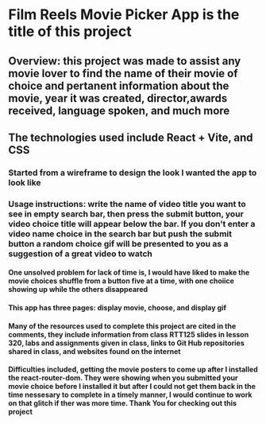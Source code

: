 # Film Reels Movie Picker App is the title of this project
## Overview: this project was made to assist any movie lover to find the name of their movie of choice and pertanent information about the movie, year it was created, director,awards received, language spoken, and much more
## The technologies used include React + Vite, and CSS
### Started from a wireframe to design the look I wanted the app to look like
### Usage instructions: write the name of video title you want to see in empty search bar, then press the submit button, your video choice title will appear below the bar. If you don't enter a video name choice in the search bar but push the submit button a random choice gif will be presented to you as a suggestion of a great video to watch
#### One unsolved problem for lack of time is, I would have liked to make the movie choices shuffle from a button five at a time, with one choiice showing up while the others disappeared
#### This app has three pages: display movie, choose, and display gif
#### Many of the resources used to complete this project are cited in the comments, they include information from class RTT125 slides in lesson 320, labs and assignments given in class, links to Git Hub repositories shared in class, and websites found on the internet
#### Difficulties included, getting the movie posters to come up after I installed the react-router-dom. They were showing when you submitted your movie choice before I installed it but after I could not get them back in the time nessesary to complete in a timely manner, I would continue to work on that glitch if ther was more time. Thank You for checking out this project